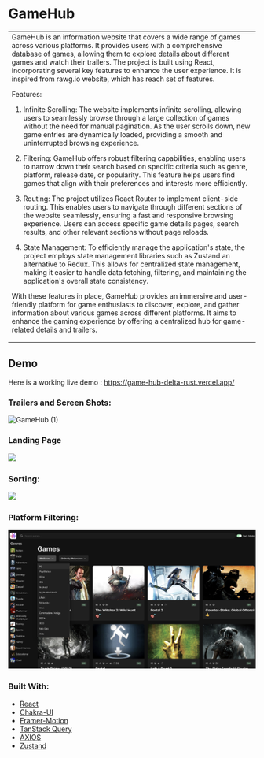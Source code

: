 
# GameHub

<table>
<tr>
<td>
GameHub is an information website that covers a wide range of games across various platforms. It provides users with a comprehensive database of games, allowing them to explore details about different games and watch their trailers. The project is built using React, incorporating several key features to enhance the user experience. It is inspired from rawg.io website, which has reach set of features.

Features:

1. Infinite Scrolling: The website implements infinite scrolling, allowing users to seamlessly browse through a large collection of games without the need for manual pagination. As the user scrolls down, new game entries are dynamically loaded, providing a smooth and uninterrupted browsing experience.

2. Filtering: GameHub offers robust filtering capabilities, enabling users to narrow down their search based on specific criteria such as genre, platform, release date, or popularity. This feature helps users find games that align with their preferences and interests more efficiently.

3. Routing: The project utilizes React Router to implement client-side routing. This enables users to navigate through different sections of the website seamlessly, ensuring a fast and responsive browsing experience. Users can access specific game details pages, search results, and other relevant sections without page reloads.

4. State Management: To efficiently manage the application's state, the project employs state management libraries such as Zustand an alternative to Redux. This allows for centralized state management, making it easier to handle data fetching, filtering, and maintaining the application's overall state consistency.

With these features in place, GameHub provides an immersive and user-friendly platform for game enthusiasts to discover, explore, and gather information about various games across different platforms. It aims to enhance the gaming experience by offering a centralized hub for game-related details and trailers.

</td>
</tr>
</table>

## Demo

Here is a working live demo : https://game-hub-delta-rust.vercel.app/

### Trailers and Screen Shots:

![GameHub (1)](https://github.com/AbdulWahabAchakzai/game-hub/assets/24620093/c8941f54-0123-421a-9b78-9e37ca8376ce)

### Landing Page

![](./src/assets/game-hub.png)

### Sorting:

![](./src/assets/game-hub-sorting.png)

### Platform Filtering:

![](./src/assets/game-hub-platform-filter.png)


### Built With:

- [React](https://react.dev/)
- [Chakra-UI](https://chakra-ui.com/)
- [Framer-Motion](https://www.framer.com/motion/)
- [TanStack Query](https://tanstack.com/query/latest)
- [AXIOS](https://axios-http.com/docs/intro)
- [Zustand](https://docs.pmnd.rs/zustand/getting-started/introduction)




